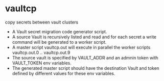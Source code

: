 # vaultcp
copy secrets between vault clusters

* A Vault secret migration code generator script.
* A source Vault is recursively listed and read and for each secret a write command will be generated to a worker script.
* A master script vaultcp.out will execute in parallel the worker scripts vaultcp.out.0 .. vaultcp.out.9
* The source vault is specified by VAULT_ADDR and an admnin token with VAULT_TOKEN env variables.
* The generated master script should have the destination Vault and token defined by different values for these env variables.
